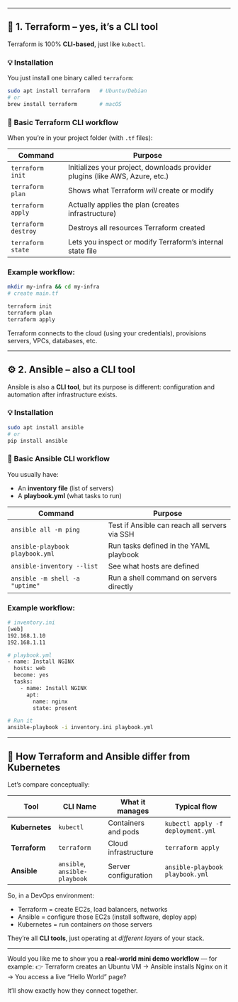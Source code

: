 

---

## 🧱 **1. Terraform – yes, it’s a CLI tool**

Terraform is 100% **CLI-based**, just like `kubectl`.

### 💡 Installation

You just install one binary called `terraform`:

```bash
sudo apt install terraform   # Ubuntu/Debian
# or
brew install terraform       # macOS
```

### 🧰 Basic Terraform CLI workflow

When you’re in your project folder (with `.tf` files):

| Command             | Purpose                                                                      |
| ------------------- | ---------------------------------------------------------------------------- |
| `terraform init`    | Initializes your project, downloads provider plugins (like AWS, Azure, etc.) |
| `terraform plan`    | Shows what Terraform *will* create or modify                                 |
| `terraform apply`   | Actually applies the plan (creates infrastructure)                           |
| `terraform destroy` | Destroys all resources Terraform created                                     |
| `terraform state`   | Lets you inspect or modify Terraform’s internal state file                   |

### Example workflow:

```bash
mkdir my-infra && cd my-infra
# create main.tf

terraform init
terraform plan
terraform apply
```

Terraform connects to the cloud (using your credentials), provisions servers, VPCs, databases, etc.

---

## ⚙️ **2. Ansible – also a CLI tool**

Ansible is also a **CLI tool**, but its purpose is different: configuration and automation after infrastructure exists.

### 💡 Installation

```bash
sudo apt install ansible
# or
pip install ansible
```

### 🧰 Basic Ansible CLI workflow

You usually have:

* An **inventory file** (list of servers)
* A **playbook.yml** (what tasks to run)

| Command                         | Purpose                                       |
| ------------------------------- | --------------------------------------------- |
| `ansible all -m ping`           | Test if Ansible can reach all servers via SSH |
| `ansible-playbook playbook.yml` | Run tasks defined in the YAML playbook        |
| `ansible-inventory --list`      | See what hosts are defined                    |
| `ansible -m shell -a "uptime"`  | Run a shell command on servers directly       |

### Example workflow:

```bash
# inventory.ini
[web]
192.168.1.10
192.168.1.11

# playbook.yml
- name: Install NGINX
  hosts: web
  become: yes
  tasks:
    - name: Install NGINX
      apt:
        name: nginx
        state: present

# Run it
ansible-playbook -i inventory.ini playbook.yml
```

---

## 🔄 How Terraform and Ansible differ from Kubernetes

Let’s compare conceptually:

| Tool           | CLI Name                      | What it manages      | Typical flow                      |
| -------------- | ----------------------------- | -------------------- | --------------------------------- |
| **Kubernetes** | `kubectl`                     | Containers and pods  | `kubectl apply -f deployment.yml` |
| **Terraform**  | `terraform`                   | Cloud infrastructure | `terraform apply`                 |
| **Ansible**    | `ansible`, `ansible-playbook` | Server configuration | `ansible-playbook playbook.yml`   |

So, in a DevOps environment:

* Terraform = create EC2s, load balancers, networks
* Ansible = configure those EC2s (install software, deploy app)
* Kubernetes = run containers *on* those servers

They’re all **CLI tools**, just operating at *different layers* of your stack.

---

Would you like me to show you a **real-world mini demo workflow** — for example:
👉 Terraform creates an Ubuntu VM → Ansible installs Nginx on it → You access a live “Hello World” page?

It’ll show exactly how they connect together.
